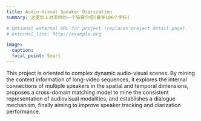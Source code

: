 ```yaml
---
title: Audio-Visual Speaker Diarization
summary: 这里加上对项目的一个简要介绍(最多100个字符)

# Optional external URL for project (replaces project detail page).
# external_link: http://example.org

image:
  caption:
  focal_point: Smart
---
```

This project is oriented to complex dynamic audio-visual scenes. By mining the context information of long-video sequences, it explores the internal connections of multiple speakers in the spatial and temporal dimensions, proposes a cross-domain matching model to mine the consistent representation of audiovisual modalities, and establishes a dialogue mechanism, finally aiming to improve speaker tracking and diarization performance.
